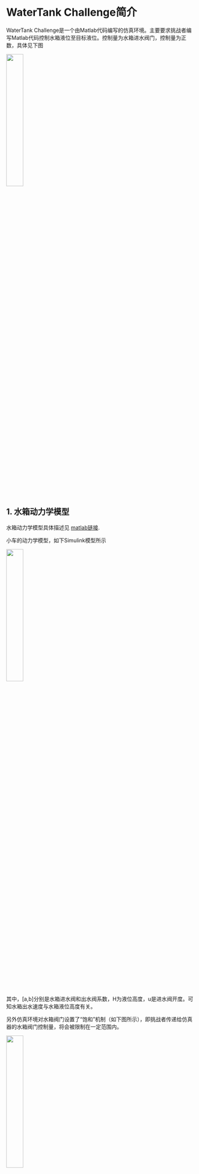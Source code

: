 # WaterTank Challenge简介
WaterTank Challenge是一个由Matlab代码编写的仿真环境。主要要求挑战者编写Matlab代码控制水箱液位至目标液位。控制量为水箱进水阀门，控制量为正数，具体见下图
<div align="left">
<img src=https://gitee.com/coralab/ic-challenge/raw/master/Watertank/pics/system.png width=30%/>
</div>



## 1. 水箱动力学模型
水箱动力学模型具体描述见
[matlab链接](https://www.mathworks.com/help/slcontrol/gs/watertank-simulink-model.html).

小车的动力学模型，如下Simulink模型所示
<div align="left">
<img src=https://gitee.com/coralab/ic-challenge/raw/master/Watertank/pics/watertank_system.png width=30%/>
</div>


其中，[a,b]分别是水箱进水阀和出水阀系数，H为液位高度，u是进水阀开度。可知水箱出水速度与水箱液位高度有关。

另外仿真环境对水箱阀门设置了“饱和”机制（如下图所示），即挑战者传递给仿真器的水箱阀门控制量，将会被限制在一定范围内。

<div align="left">
<img src=https://gitee.com/coralab/ic-challenge/raw/master/Arena/pics/saturation.png width=30%/>
</div>


## 2. Observation（当前环境信息）

仿真环境每隔一段时间，将会把仿真环境的信息以Observation类的形式告知挑战者，它的成员变量包含  
```
agent		%当前水箱信息   
t            	%当前所用时间  
score      	%当前挑战者的分数  
targetHeight   	%目标液位高度 
```

## 3. 得分（暂无）
在挑战开始时，挑战者将有一个基本分数，如挑战者控制小车与障碍物发生碰撞则会相应地扣分，如挑战者控制小车驶离地图范围会相应地扣分（扣分权重很大），如挑战者控制小车未在规定时间内到达终点，则超出时间每秒都会相应地扣分。

## 4. 设计控制策略
挑战者需要设计并提交一个Policy类文件，主要完成action函数。action函数传入参数为observation，传出action。仿真器会在特点的时间间隔调用action，依据挑战者设计的策略得到action，即控制量[u,v]，从而控制小车。
```
classdef Policy < handle        function action=action(self,observation) 		  	sys=observation.agent;
          u=-10*sin(observation.t);
        	action=[u];        end
end
```

## 5. Main函数
以下是Main函数的基本代码，main读取系统配置文件对仿真环境进行配置，之后进入仿真循环。在循环中，仿真器对Water Tank Challenge进行物理仿真，计算出水箱状态，并且每一次调用挑战者设计控制策略，然后把控制策略作用于水箱的控制中。
```
env = Env('sys.ini');   %读取系统配置文件policy=Policy();if (env.succeed)    observation = env.reset();    while 1        env.render();        action=policy.action(observation); %调用挑战者的控制策略        [observation,done,info]=env.step(action); %物理仿真        disp(info);        if(done)            break;        end        wait(100);    endend```

## 6. 仿真配置文件sys.ini
为了方便挑战者进行测试，挑战者可以通过仿真配置文件sys.ini，进行相应配置。例如配置水箱控制饱和范围，水箱目标液位，是否录制游戏运行过程等。具体见该文件。
```
usat=5              % 饱和范围
sp=20              % 目标液位
ip=3             %进水阀系数
op=2             %出水阀系数
noise_level=0  % 系统模型噪声
```




